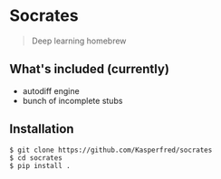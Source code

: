 # Socrates
> Deep learning homebrew

## What's included (currently)
- autodiff engine
- bunch of incomplete stubs

## Installation 
```
$ git clone https://github.com/Kasperfred/socrates
$ cd socrates
$ pip install .
```
